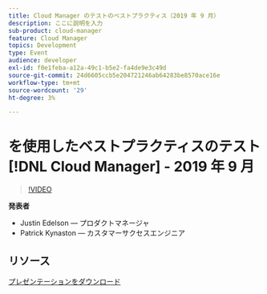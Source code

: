 ```yaml
---
title: Cloud Manager のテストのベストプラクティス（2019 年 9 月）
description: ここに説明を入力
sub-product: cloud-manager
feature: Cloud Manager
topics: Development
type: Event
audience: developer
exl-id: f0e1feba-a12a-49c1-b5e2-fa4de9e3c49d
source-git-commit: 24d6605ccb5e204721246ab64283be8570ace16e
workflow-type: tm+mt
source-wordcount: '29'
ht-degree: 3%

---
```


# を使用したベストプラクティスのテスト [!DNL Cloud Manager] - 2019 年 9 月

>[!VIDEO](https://video.tv.adobe.com/v/329028/?quality=9&learn=on)


**発表者**

* Justin Edelson — プロダクトマネージャ
* Patrick Kynaston — カスタマーサクセスエンジニア

## リソース

[プレゼンテーションをダウンロード](./assets/CloudManagerWebinarSeptember2019.pdf)
